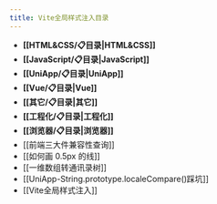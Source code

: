 ```yaml
---
title: Vite全局样式注入目录
---
```

- **[[HTML&CSS/📋目录|HTML&CSS]]**
- **[[JavaScript/📋目录|JavaScript]]**
- **[[UniApp/📋目录|UniApp]]**
- **[[Vue/📋目录|Vue]]**
- **[[其它/📋目录|其它]]**
- **[[工程化/📋目录|工程化]]**
- **[[浏览器/📋目录|浏览器]]**
- [[前端三大件兼容性查询]]
- [[如何画 0.5px 的线]]
- [[一维数组转通讯录树]]
- [[UniApp-String.prototype.localeCompare()踩坑]]
- [[Vite全局样式注入]]

